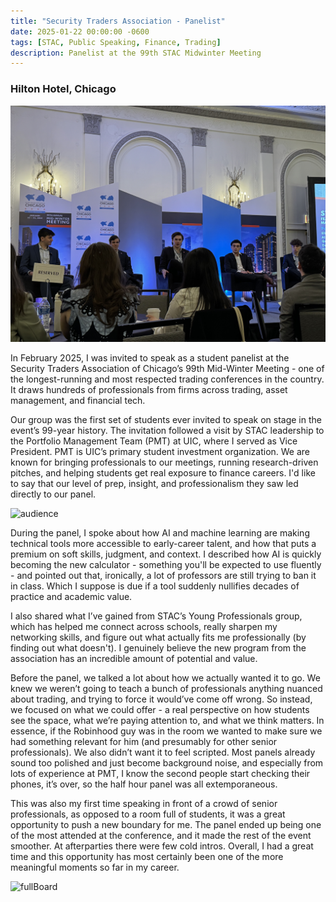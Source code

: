 ```yaml
---
title: "Security Traders Association - Panelist"
date: 2025-01-22 00:00:00 -0600
tags: [STAC, Public Speaking, Finance, Trading]
description: Panelist at the 99th STAC Midwinter Meeting
---
```

### Hilton Hotel, Chicago
![lookingAtCam](assets/img/public/MWM_pictures/lookingAtCam.jpeg)

In February 2025, I was invited to speak as a student panelist at the Security Traders Association of Chicago’s 99th Mid-Winter Meeting - one of the longest-running and most respected trading conferences in the country. It draws hundreds of professionals from firms across trading, asset management, and financial tech.

Our group was the first set of students ever invited to speak on stage in the event’s 99-year history. The invitation followed a visit by STAC leadership to the Portfolio Management Team (PMT) at UIC, where I served as Vice President. PMT is UIC’s primary student investment organization. We are known for bringing professionals to our meetings, running research-driven pitches, and helping students get real exposure to finance careers. I'd like to say that our level of prep, insight, and professionalism they saw led directly to our panel. 

![audience](assets/img/public/MWM_pictures/audience.JPEG)

During the panel, I spoke about how AI and machine learning are making technical tools more accessible to early-career talent, and how that puts a premium on soft skills, judgment, and context. I described how AI is quickly becoming the new calculator - something you'll be  expected to use fluently - and pointed out that, ironically, a lot of professors are still trying to ban it in class. Which I suppose is due if a tool suddenly nullifies decades of practice and academic value.

I also shared what I’ve gained from STAC’s Young Professionals group, which has helped me connect across schools, really sharpen my networking skills, and figure out what actually fits me professionally (by finding out what doesn't). I genuinely believe the new program from the association has an incredible amount of potential and value. 

Before the panel, we talked a lot about how we actually wanted it to go. We knew we weren’t going to teach a bunch of professionals anything nuanced about trading, and trying to force it would’ve come off wrong. So instead, we focused on what we could offer - a real perspective on how students see the space, what we’re paying attention to, and what we think matters. In essence, if the Robinhood guy was in the room we wanted to make sure we had something relevant for him (and presumably for other senior professionals). We also didn’t want it to feel scripted. Most panels already sound too polished and just become background noise, and especially from lots of experience at PMT, I know the second people start checking their phones, it’s over, so the half hour panel was all extemporaneous.

This was also my first time speaking in front of a crowd of senior professionals, as opposed to a room full of students, it was a great opportunity to push a new boundary for me. The panel ended up being one of the most attended at the conference, and it made the rest of the event smoother. At afterparties there were few cold intros. Overall, I had a great time and this opportunity has most certainly been one of the more meaningful moments so far in my career. 

![fullBoard](assets/img/public/MWM_pictures/fullBoard.JPEG)